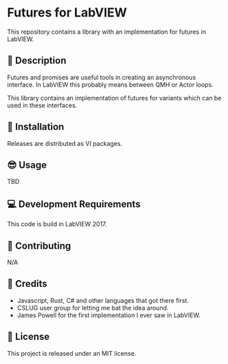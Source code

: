 # Futures for LabVIEW

This repository contains a library with an implementation for futures in LabVIEW.


## :ledger: Description 

Futures and promises are useful tools in creating an asynchronous interface. In LabVIEW this probably means between QMH or Actor loops.

This library contains an implementation of futures for variants which can be used in these interfaces.

## :rocket: Installation

Releases are distributed as  VI packages.

## :sunglasses: Usage

TBD

## :computer: Development Requirements

This code is build in LabVIEW 2017.

## :busts_in_silhouette: Contributing 

N/A

##  :beers: Credits

* Javascript, Rust, C# and other languages that got there first.
* CSLUG user group for letting me bat the idea around.
* James Powell for the first implementation I ever saw in LabVIEW.

## :page_facing_up: License 

This project is released under an MIT license.